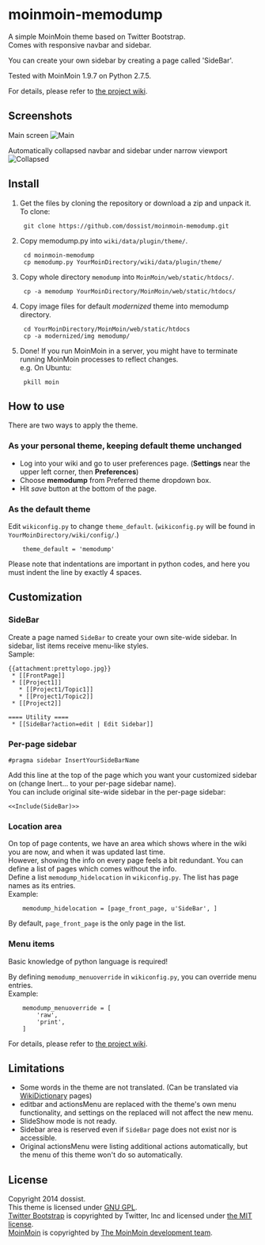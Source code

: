 moinmoin-memodump
=================

A simple MoinMoin theme based on Twitter Bootstrap.  
Comes with responsive navbar and sidebar.

You can create your own sidebar by creating a page called 'SideBar'.

Tested with MoinMoin 1.9.7 on Python 2.7.5.

For details, please refer to [the project wiki](https://github.com/dossist/moinmoin-memodump/wiki).

Screenshots
-----------

Main screen
![Main](https://github.com/dossist/moinmoin-memodump/wiki/memodump.png)

Automatically collapsed navbar and sidebar under narrow viewport
![Collapsed](https://github.com/dossist/moinmoin-memodump/wiki/memodump%20collapsed.png)

Install
-------

1. Get the files by cloning the repository or download a zip and unpack it.  
   To clone:

        git clone https://github.com/dossist/moinmoin-memodump.git

2. Copy memodump.py into `wiki/data/plugin/theme/`.

        cd moinmoin-memodump
        cp memodump.py YourMoinDirectory/wiki/data/plugin/theme/
    
3. Copy whole directory `memodump` into `MoinMoin/web/static/htdocs/`.

        cp -a memodump YourMoinDirectory/MoinMoin/web/static/htdocs/
    
4. Copy image files for default *modernized* theme into memodump directory.

        cd YourMoinDirectory/MoinMoin/web/static/htdocs
        cp -a modernized/img memodump/

5. Done!
   If you run MoinMoin in a server, you might have to terminate running MoinMoin processes to reflect changes.  
   e.g. On Ubuntu:
   
        pkill moin


How to use
----------

There are two ways to apply the theme.

### As your personal theme, keeping default theme unchanged ###

* Log into your wiki and go to user preferences page.
  (**Settings** near the upper left corner, then **Preferences**)
* Choose **memodump** from Preferred theme dropdown box.
* Hit *save* button at the bottom of the page.

### As the default theme ###

Edit `wikiconfig.py` to change `theme_default`.
(`wikiconfig.py` will be found in `YourMoinDirectory/wiki/config/`.)

        theme_default = 'memodump'

Please note that indentations are important in python codes, and here you must
indent the line by exactly 4 spaces.


Customization
-------------

### SideBar ###

Create a page named `SideBar` to create your own site-wide sidebar.
In sidebar, list items receive menu-like styles.  
Sample:
```
{{attachment:prettylogo.jpg}}
 * [[FrontPage]]
 * [[Project1]]
   * [[Project1/Topic1]]
   * [[Project1/Topic2]]
 * [[Project2]]

==== Utility ====
 * [[SideBar?action=edit | Edit Sidebar]]
```

### Per-page sidebar ###

    #pragma sidebar InsertYourSideBarName

Add this line at the top of the page which you want your customized sidebar on (change Inert... to your per-page sidebar name).  
You can include original site-wide sidebar in the per-page sidebar:

    <<Include(SideBar)>>

### Location area ###

On top of page contents, we have an area which shows where in the wiki you are now, and when it was updated last time.  
However, showing the info on every page feels a bit redundant.
You can define a list of pages which comes without the info.  
Define a list `memodump_hidelocation` in `wikiconfig.py`. The list has page names as its entries.  
Example:

        memodump_hidelocation = [page_front_page, u'SideBar', ]

By default, `page_front_page` is the only page in the list.

### Menu items ###

Basic knowledge of python language is required!

By defining `memodump_menuoverride` in `wikiconfig.py`, you can override menu entries.  
Example:

        memodump_menuoverride = [
            'raw',
            'print',
        ]

For details, please refer to [the project wiki](https://github.com/dossist/moinmoin-memodump/wiki/EditMenu).


Limitations
-----------

* Some words in the theme are not translated. (Can be translated via [WikiDictionary](https://github.com/dossist/moinmoin-memodump/wiki/Translation) pages)
* editbar and actionsMenu are replaced with the theme's own menu functionality, and settings
  on the replaced will not affect the new menu.
* SlideShow mode is not ready.
* Sidebar area is reserved even if `SideBar` page does not exist nor is accessible.
* Original actionsMenu were listing additional actions automatically, but the menu of this theme
  won't do so automatically.


License
-------

Copyright 2014 dossist.  
This theme is licensed under [GNU GPL](http://www.gnu.org/licenses/gpl).  
[Twitter Bootstrap](http://getbootstrap.com/) is copyrighted by Twitter, Inc and licensed under [the MIT license](https://github.com/twbs/bootstrap/blob/master/LICENSE).  
[MoinMoin](https://moinmo.in/) is copyrighted by [The MoinMoin development team](https://moinmo.in/MoinCoreTeamGroup).

